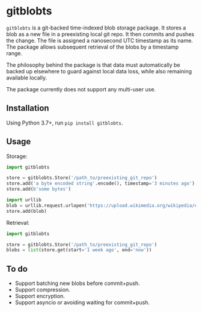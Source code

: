 # gitblobts

`gitblobts` is a git-backed time-indexed blob storage package.
It stores a blob as a new file in a preexisting local git repo.
It then commits and pushes the change.
The file is assigned a nanosecond UTC timestamp as its name.
The package allows subsequent retrieval of the blobs by a timestamp range.

The philosophy behind the package is that data must automatically be backed up elsewhere to guard against local data
loss, while also remaining available locally.

The package currently does not support any multi-user use.

## Installation
Using Python 3.7+, run `pip install gitblobts`.

## Usage

Storage:
```python
import gitblobts

store = gitblobts.Store('/path_to/preexisting_git_repo')
store.add('a byte encoded string'.encode(), timestamp='3 minutes ago')
store.add(b'some bytes')

import urllib
blob = urllib.request.urlopen('https://upload.wikimedia.org/wikipedia/en/a/a9/Example.jpg').read()
store.add(blob)
```

Retrieval:
```python
import gitblobts

store = gitblobts.Store('/path_to/preexisting_git_repo')
blobs = list(store.get(start='1 week ago', end='now'))
```

## To do
* Support batching new blobs before commit+push.
* Support compression.
* Support encryption.
* Support asyncio or avoiding waiting for commit+push.
